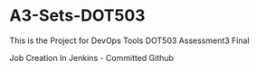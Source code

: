 # A3-Sets-DOT503
This is the Project for DevOps Tools DOT503 Assessment3 Final 

Job Creation In Jenkins - Committed Github
